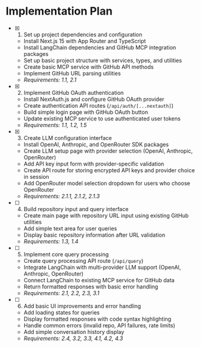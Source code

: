# Implementation Plan

- [x] 1. Set up project dependencies and configuration




  - Install Next.js 15 with App Router and TypeScript
  - Install LangChain dependencies and GitHub MCP integration packages
  - Set up basic project structure with services, types, and utilities
  - Create basic MCP service with GitHub API methods
  - Implement GitHub URL parsing utilities
  - _Requirements: 1.1, 2.1_

- [x] 2. Implement GitHub OAuth authentication





  - Install NextAuth.js and configure GitHub OAuth provider
  - Create authentication API routes (`/api/auth/[...nextauth]`)
  - Build simple login page with GitHub OAuth button
  - Update existing MCP service to use authenticated user tokens
  - _Requirements: 1.1, 1.2, 1.5_

- [x] 3. Create LLM configuration interface





  - Install OpenAI, Anthropic, and OpenRouter SDK packages
  - Create LLM setup page with provider selection (OpenAI, Anthropic, OpenRouter)
  - Add API key input form with provider-specific validation
  - Create API route for storing encrypted API keys and provider choice in session
  - Add OpenRouter model selection dropdown for users who choose OpenRouter
  - _Requirements: 2.1.1, 2.1.2, 2.1.3_

- [ ] 4. Build repository input and query interface
  - Create main page with repository URL input using existing GitHub utilities
  - Add simple text area for user queries
  - Display basic repository information after URL validation
  - _Requirements: 1.3, 1.4_

- [ ] 5. Implement core query processing
  - Create query processing API route (`/api/query`)
  - Integrate LangChain with multi-provider LLM support (OpenAI, Anthropic, OpenRouter)
  - Connect LangChain to existing MCP service for GitHub data
  - Return formatted responses with basic error handling
  - _Requirements: 2.1, 2.2, 2.3, 3.1_

- [ ] 6. Add basic UI improvements and error handling
  - Add loading states for queries
  - Display formatted responses with code syntax highlighting
  - Handle common errors (invalid repo, API failures, rate limits)
  - Add simple conversation history display
  - _Requirements: 2.4, 3.2, 3.3, 4.1, 4.2, 4.3_
